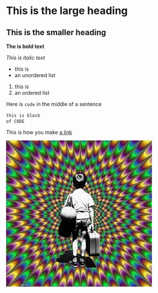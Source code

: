 # This is the large heading

## This is the smaller heading 

**The is bold text** 

*This is italic text*

- this is
- an unordered list

1. this is 
2. an ordered list

Here is `code` in the middle of a sentence

```
this is block
of CODE
```

This is how you make [a link](https://github.com/LeoNarcissist)

![This is an image](https://github.com/LeoNarcissist/demo_repo/blob/master/lost_soul.jpg)
